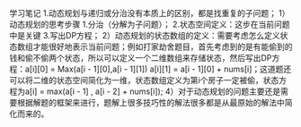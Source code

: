 学习笔记
1.动态规划与递归或分治没有本质上的区别，都是找重复的子问题；
1）动态规划的思考步骤
1.分治（分解为子问题）；
2.状态空间定义：这步在当前问题中是关键
3.写出DP方程；
2）动态规划的状态数组的定义：需要考虑怎么定义状态数组才能很好地表示当前问题；例如打家劫舍题目，首先考虑到的是有能偷到的钱和偷不偷两个状态，所以可以定义一个二维数组来存储状态，然后写出DP方程：a[i][0] = Max(a[i - 1][0],a[i - 1][1]) a[i][1] = a[i - 1][0] + nums[i]；这道题还可以将二维的状态空间简化为一维，状态数组定义为第i个房子一定被偷，状态方程为a[i] = max(a[i - 1] , a[i - 2] + nums[i]);
4）对于动态规划的问题主要还是需要根据解题的框架来进行，题解上很多技巧性的解法很多都是从最原始的解法中简化而来的。